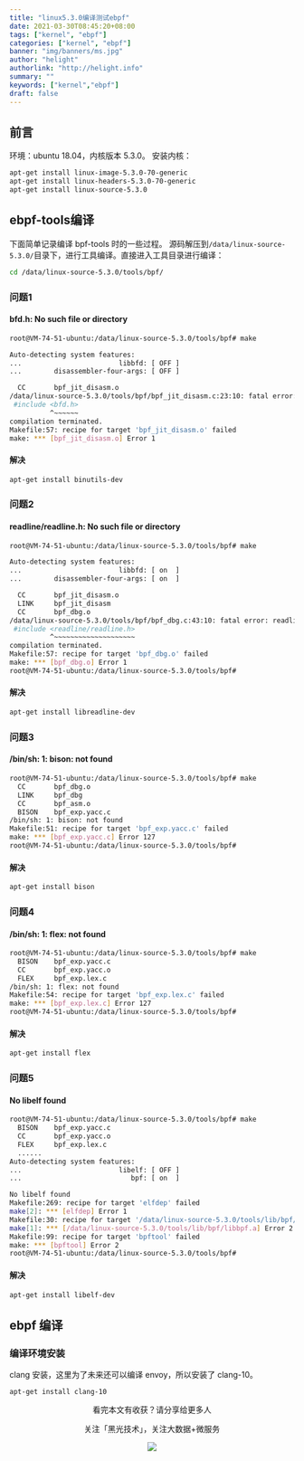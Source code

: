 ```yaml
---
title: "linux5.3.0编译测试ebpf"
date: 2021-03-30T08:45:20+08:00
tags: ["kernel", "ebpf"]
categories: ["kernel", "ebpf"]
banner: "img/banners/ms.jpg"
author: "helight"
authorlink: "http://helight.info"
summary: ""
keywords: ["kernel","ebpf"]
draft: false
---
```


## 前言
环境：ubuntu 18.04，内核版本 5.3.0。
安装内核：
```sh
apt-get install linux-image-5.3.0-70-generic
apt-get install linux-headers-5.3.0-70-generic
apt-get install linux-source-5.3.0
```

## ebpf-tools编译
下面简单记录编译 bpf-tools 时的一些过程。
源码解压到`/data/linux-source-5.3.0/`目录下，进行工具编译。直接进入工具目录进行编译：
```sh
cd /data/linux-source-5.3.0/tools/bpf/
```
### 问题1
#### bfd.h: No such file or directory
```sh
root@VM-74-51-ubuntu:/data/linux-source-5.3.0/tools/bpf# make

Auto-detecting system features:
...                        libbfd: [ OFF ]
...        disassembler-four-args: [ OFF ]

  CC       bpf_jit_disasm.o
/data/linux-source-5.3.0/tools/bpf/bpf_jit_disasm.c:23:10: fatal error: bfd.h: No such file or directory
 #include <bfd.h>
          ^~~~~~~
compilation terminated.
Makefile:57: recipe for target 'bpf_jit_disasm.o' failed
make: *** [bpf_jit_disasm.o] Error 1
```
#### 解决
```sh
apt-get install binutils-dev
```
### 问题2
#### readline/readline.h: No such file or directory
```sh
root@VM-74-51-ubuntu:/data/linux-source-5.3.0/tools/bpf# make

Auto-detecting system features:
...                        libbfd: [ on  ]
...        disassembler-four-args: [ on  ]

  CC       bpf_jit_disasm.o
  LINK     bpf_jit_disasm
  CC       bpf_dbg.o
/data/linux-source-5.3.0/tools/bpf/bpf_dbg.c:43:10: fatal error: readline/readline.h: No such file or directory
 #include <readline/readline.h>
          ^~~~~~~~~~~~~~~~~~~~~
compilation terminated.
Makefile:57: recipe for target 'bpf_dbg.o' failed
make: *** [bpf_dbg.o] Error 1
root@VM-74-51-ubuntu:/data/linux-source-5.3.0/tools/bpf#
```
#### 解决
```sh
apt-get install libreadline-dev
```
### 问题3
#### /bin/sh: 1: bison: not found
```sh
root@VM-74-51-ubuntu:/data/linux-source-5.3.0/tools/bpf# make
  CC       bpf_dbg.o
  LINK     bpf_dbg
  CC       bpf_asm.o
  BISON    bpf_exp.yacc.c
/bin/sh: 1: bison: not found
Makefile:51: recipe for target 'bpf_exp.yacc.c' failed
make: *** [bpf_exp.yacc.c] Error 127
root@VM-74-51-ubuntu:/data/linux-source-5.3.0/tools/bpf# 
```
#### 解决
```sh
apt-get install bison
```
### 问题4
#### /bin/sh: 1: flex: not found
```sh
root@VM-74-51-ubuntu:/data/linux-source-5.3.0/tools/bpf# make
  BISON    bpf_exp.yacc.c
  CC       bpf_exp.yacc.o
  FLEX     bpf_exp.lex.c
/bin/sh: 1: flex: not found
Makefile:54: recipe for target 'bpf_exp.lex.c' failed
make: *** [bpf_exp.lex.c] Error 127
root@VM-74-51-ubuntu:/data/linux-source-5.3.0/tools/bpf# 
```
#### 解决
```sh
apt-get install flex
```
### 问题5
#### No libelf found
```sh
root@VM-74-51-ubuntu:/data/linux-source-5.3.0/tools/bpf# make
  BISON    bpf_exp.yacc.c
  CC       bpf_exp.yacc.o
  FLEX     bpf_exp.lex.c
  ......
Auto-detecting system features:
...                        libelf: [ OFF ]
...                           bpf: [ on  ]

No libelf found
Makefile:269: recipe for target 'elfdep' failed
make[2]: *** [elfdep] Error 1
Makefile:30: recipe for target '/data/linux-source-5.3.0/tools/lib/bpf/libbpf.a' failed
make[1]: *** [/data/linux-source-5.3.0/tools/lib/bpf/libbpf.a] Error 2
Makefile:99: recipe for target 'bpftool' failed
make: *** [bpftool] Error 2
root@VM-74-51-ubuntu:/data/linux-source-5.3.0/tools/bpf# 
```
#### 解决
```sh
apt-get install libelf-dev
```
## ebpf 编译
### 编译环境安装
clang 安装，这里为了未来还可以编译 envoy，所以安装了 clang-10。
```
apt-get install clang-10
```

<center>
看完本文有收获？请分享给更多人

关注「黑光技术」，关注大数据+微服务

![](/img/qrcode_helight_tech.jpg)
</center>